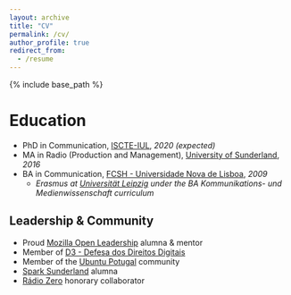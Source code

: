 ```yaml
---
layout: archive
title: "CV"
permalink: /cv/
author_profile: true
redirect_from:
  - /resume
---
```


{% include base_path %}

Education
======

* PhD in Communication, [ISCTE-IUL](https://iscte-iul.pt/), *2020 (expected)*
* MA in Radio (Production and Management), [University of Sunderland](https://www.sunderland.ac.uk/), *2016*
* BA in Communication, [FCSH - Universidade Nova de Lisboa](http://fcsh.unl.pt/), *2009*
    * _Erasmus at [Universität Leipzig](https://www.uni-leipzig.de/en/) under the BA Kommunikations- und Medienwissenschaft curriculum_


Leadership & Community
------
* Proud [Mozilla Open Leadership](https://mozilla.github.io/leadership-training/) alumna & mentor
* Member of [D3 - Defesa dos Direitos Digitais](https://direitosdigitais.pt/)
* Member of the [Ubuntu Potugal](https://ubuntu-pt.org/) community
* [Spark Sunderland](https://www.sparksunderland.com) alumna
* [Rádio Zero](https://www.facebook.com/radiozero/) honorary collaborator
